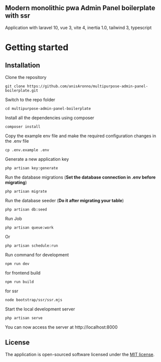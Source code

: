 ## Modern monolithic pwa Admin Panel boilerplate with ssr

Application with laravel 10, vue 3, vite 4, inertia 1.0, tailwind 3, typescript

# Getting started

## Installation


Clone the repository

    git clone https://github.com/anisAronno/multipurpose-admin-panel-boilerplate.git

Switch to the repo folder

    cd multipurpose-admin-panel-boilerplate

Install all the dependencies using composer

    composer install

Copy the example env file and make the required configuration changes in the .env file

    cp .env.example .env

Generate a new application key

    php artisan key:generate

Run the database migrations (**Set the database connection in .env before migrating**)

    php artisan migrate

Run the database seeder (**Do it after migrating your table**)

    php artisan db:seed


Run Job

```
php artisan queue:work
```

Or

```
php artisan schedule:run
```


Run command for development

```
npm run dev
```

for frontend build

```
npm run build
```

for ssr

```
node bootstrap/ssr/ssr.mjs
```


Start the local development server

    php artisan serve

You can now access the server at http://localhost:8000

## License

The application is open-sourced software licensed under the [MIT license](https://opensource.org/licenses/MIT).

